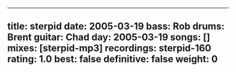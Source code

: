 
---
title: sterpid
date: 2005-03-19
bass:	Rob
drums:	Brent
guitar:	Chad
day: 2005-03-19
songs: []
mixes: [sterpid-mp3]
recordings: sterpid-160
rating: 1.0
best: false
definitive: false
weight: 0
---
